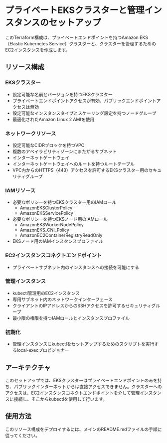 # プライベートEKSクラスターと管理インスタンスのセットアップ

このTerraform構成は、プライベートエンドポイントを持つAmazon EKS（Elastic Kubernetes Service）クラスターと、クラスターを管理するためのEC2インスタンスを作成します。

## リソース構成

### EKSクラスター
- 設定可能な名前とバージョンを持つEKSクラスター
- プライベートエンドポイントアクセスが有効、パブリックエンドポイントアクセスは無効
- 設定可能なインスタンスタイプとスケーリング設定を持つノードグループ
- 最適化されたAmazon Linux 2 AMIを使用

### ネットワークリソース
- 設定可能なCIDRブロックを持つVPC
- 複数のアベイラビリティゾーンにまたがるサブネット
- インターネットゲートウェイ
- インターネットゲートウェイへのルートを持つルートテーブル
- VPC内からのHTTPS（443）アクセスを許可するEKSクラスター用のセキュリティグループ

### IAMリソース
- 必要なポリシーを持つEKSクラスター用のIAMロール
  - AmazonEKSClusterPolicy
  - AmazonEKSServicePolicy
- 必要なポリシーを持つEKSノード用のIAMロール
  - AmazonEKSWorkerNodePolicy
  - AmazonEKS_CNI_Policy
  - AmazonEC2ContainerRegistryReadOnly
- EKSノード用のIAMインスタンスプロファイル

### EC2インスタンスコネクトエンドポイント
- プライベートサブネット内のインスタンスへの接続を可能にする

### 管理インスタンス
- kubectl管理用のEC2インスタンス
- 専用サブネット内のネットワークインターフェース
- クライアントのIPアドレスからのSSHアクセスを許可するセキュリティグループ
- 最小限の権限を持つIAMロールとインスタンスプロファイル

### 初期化
- 管理インスタンスにkubectlをセットアップするためのスクリプトを実行するlocal-execプロビジョナー

## アーキテクチャ

このセットアップでは、EKSクラスターはプライベートエンドポイントのみを持ち、パブリックインターネットからは直接アクセスできません。クラスターへのアクセスは、EC2インスタンスコネクトエンドポイントを介して管理インスタンスに接続し、そこからkubectlを使用して行います。

## 使用方法

このリソース構成をデプロイするには、メインのREADME.mdファイルの手順に従ってください。